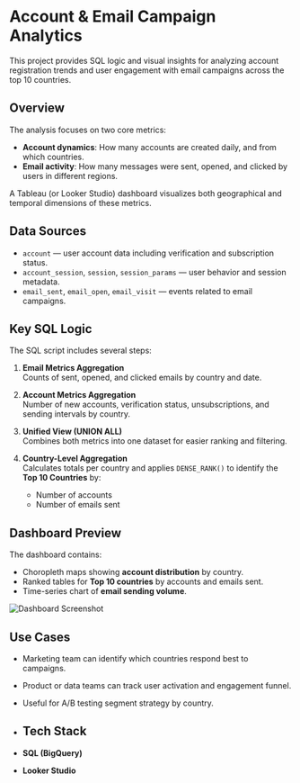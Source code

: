 # Account & Email Campaign Analytics

This project provides SQL logic and visual insights for analyzing account registration trends and user engagement with email campaigns across the top 10 countries.

## Overview

The analysis focuses on two core metrics:
- **Account dynamics**: How many accounts are created daily, and from which countries.
- **Email activity**: How many messages were sent, opened, and clicked by users in different regions.

A Tableau (or Looker Studio) dashboard visualizes both geographical and temporal dimensions of these metrics.

## Data Sources

- `account` — user account data including verification and subscription status.
- `account_session`, `session`, `session_params` — user behavior and session metadata.
- `email_sent`, `email_open`, `email_visit` — events related to email campaigns.

## Key SQL Logic

The SQL script includes several steps:

1. **Email Metrics Aggregation**  
   Counts of sent, opened, and clicked emails by country and date.

2. **Account Metrics Aggregation**  
   Number of new accounts, verification status, unsubscriptions, and sending intervals by country.

3. **Unified View (UNION ALL)**  
   Combines both metrics into one dataset for easier ranking and filtering.

4. **Country-Level Aggregation**  
   Calculates totals per country and applies `DENSE_RANK()` to identify the **Top 10 Countries** by:
   - Number of accounts
   - Number of emails sent

## Dashboard Preview

The dashboard contains:
- Choropleth maps showing **account distribution** by country.
- Ranked tables for **Top 10 countries** by accounts and emails sent.
- Time-series chart of **email sending volume**.

![Dashboard Screenshot](images/dashboard.png)

## Use Cases

- Marketing team can identify which countries respond best to campaigns.
- Product or data teams can track user activation and engagement funnel.
- Useful for A/B testing segment strategy by country.

- ##  Tech Stack

- **SQL (BigQuery)**
- **Looker Studio**
